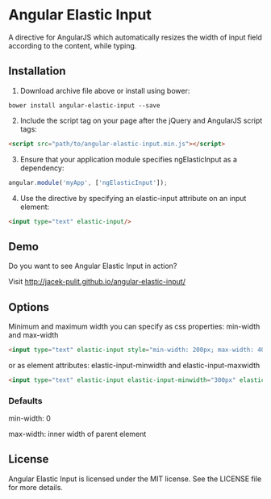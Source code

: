 Angular Elastic Input
=====================

A directive for AngularJS which automatically resizes the width of input field according to the content, while typing.

## Installation

1. Download archive file above or install using bower:

```
bower install angular-elastic-input --save
```

2. Include the script tag on your page after the jQuery and AngularJS script tags:

```html
<script src="path/to/angular-elastic-input.min.js"></script>
```

3. Ensure that your application module specifies ngElasticInput as a dependency:

```javascript
angular.module('myApp', ['ngElasticInput']);
```

4. Use the directive by specifying an elastic-input attribute on an input element:

```html
<input type="text" elastic-input/>
```

## Demo

Do you want to see Angular Elastic Input in action?

Visit http://jacek-pulit.github.io/angular-elastic-input/

## Options

Minimum and maximum width you can specify as css properties: min-width and max-width

```html
<input type="text" elastic-input style="min-width: 200px; max-width: 400px;"/>
```

or as element attributes: elastic-input-minwidth and elastic-input-maxwidth

```html
<input type="text" elastic-input elastic-input-minwidth="300px" elastic-input-maxwidth="none"/>
```
### Defaults

min-width: 0

max-width: inner width of parent element

## License

Angular Elastic Input is licensed under the MIT license. See the LICENSE file for more details.

